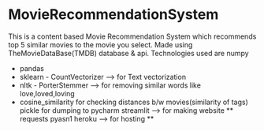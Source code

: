 # MovieRecommendationSystem
This is a content based Movie Recommendation System which recommends top 5 similar movies to the movie you select.
Made using TheMovieDataBase(TMDB) database & api.
Technologies used are numpy
- pandas
- sklearn - CountVectorizer --> for Text vectorization
- nltk - PorterStemmer --> for removing similar words like love,loved,loving
- cosine_similarity for checking distances b/w movies(similarity of tags)
pickle for dumping to pycharm
streamlit --> for making website **
requests
pyasn1
heroku --> for hosting **
